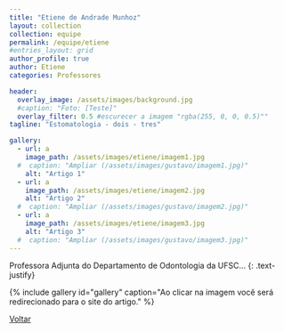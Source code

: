 ```yaml
---
title: "Etiene de Andrade Munhoz"
layout: collection
collection: equipe
permalink: /equipe/etiene
#entries_layout: grid
author_profile: true
author: Etiene
categories: Professores

header:
  overlay_image: /assets/images/background.jpg
  #caption: "Foto: [Teste]"
  overlay_filter: 0.5 #escurecer a imagem "rgba(255, 0, 0, 0.5)""
tagline: "Estomatologia - dois - tres"

gallery:
  - url: a
    image_path: /assets/images/etiene/imagem1.jpg
  #  caption: "Ampliar (/assets/images/gustavo/imagem1.jpg)"
    alt: "Artigo 1"
  - url: a
    image_path: /assets/images/etiene/imagem2.jpg
    alt: "Artigo 2"
  #  caption: "Ampliar (/assets/images/gustavo/imagem2.jpg)"
  - url: a
    image_path: /assets/images/etiene/imagem3.jpg
    alt: "Artigo 3"
  #  caption: "Ampliar (/assets/images/gustavo/imagem3.jpg)"
---
```

Professora Adjunta do Departamento de Odontologia da UFSC...
{: .text-justify}

{% include gallery id="gallery" caption="Ao clicar na imagem você será redirecionado para o site do artigo." %}

<a href="/laces/equipe" class="btn btn--danger">Voltar</a>
